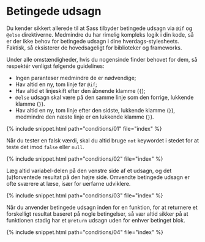 
# Betingede udsagn

Du kender sikkert allerede til at Sass tilbyder betingede udsagn via `@if` og `@else` direktiverne. Medmindre du har rimelig kompleks logik i din kode, så er der ikke behov for betingede udsagn i dine hverdags-stylesheets. Faktisk, så eksisterer de hovedsageligt for biblioteker og frameworks.

Under alle omstændigheder, hvis du nogensinde finder behovet for dem, så respektér venligst følgende guidelines:

* Ingen paranteser medmindre de er nødvendige;
* Hav altid en ny, tom linje før `@if`;
* Hav altid et linjeskift efter den åbnende klamme (`{`);
* `@else` udsagn skal være på den samme linje som den forrige, lukkende klamme (`}`).
* Hav altid en ny, tom linje efter den sidste, lukkende klamme (`}`), medmindre den næste linje er en lukkende klamme (`}`).

{% include snippet.html path="conditions/01" file="index" %}

Når du tester en falsk værdi, skal du altid bruge `not` keywordet i stedet for at teste det imod `false` eller `null`.

{% include snippet.html path="conditions/02" file="index" %}

Læg altid variabel-delen på den venstre side af et udsagn, og det (u)forventede resultat på den højre side. Omvendte betingede udsagn er ofte sværere at læse, især for uerfarne udviklere.

{% include snippet.html path="conditions/03" file="index" %}

Når du anvender betingede udsagn inden for en funktion, for at returnere et forskelligt resultat baseret på nogle betingelser, så vær altid sikker på at funktionen stadig har et `@return` udsagn uden for enhver betinget blok.

{% include snippet.html path="conditions/04" file="index" %}
